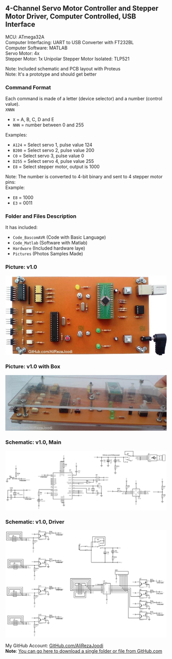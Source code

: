 ## 4-Channel Servo Motor Controller and Stepper Motor Driver, Computer Controlled, USB Interface
	   
MCU:			ATmega32A    
Computer Interfacing:	UART to USB Converter with FT232BL    
Computer Software:	MATLAB   
Servo Motor:		4x  
Stepper Motor:		1x Unipolar Stepper Motor
Isolated:		TLP521  

Note: Included schematic and PCB layout with Proteus  
Note: It's a prototype and should get better

### Command Format
Each command is made of a letter (device selector) and a number (control value).   
`XNNN`
- `X` = A, B, C, D and E
- `NNN` = number between 0 and 255

Examples:
- `A124` = Select servo 1, pulse value 124
- `B200` = Select servo 2, pulse value 200
- `C0` = Select servo 3, pulse value 0
- `D255` = Select servo 4, pulse value 255
- `E8` = Select stepper motor, output is 1000

Note: The number is converted to 4-bit binary and sent to 4 stepper motor pins:  
Example:
- `E8` = 1000
- `E3` = 0011

### Folder and Files Description
It has included:
- `Code_BascomAVR` (Code with Basic Language)
- `Code_Matlab` (Software with Matlab)
- `Hardware` (Included hardware laye)
- `Pictures` (Photos Samples Made)

### Picture: v1.0
![](Pictures/v1.0.jpg)

### Picture: v1.0 with Box
![](Pictures/v1.0_Box.jpg)

### Schematic: v1.0, Main
![](Hardware/v1.0.png)

### Schematic: v1.0, Driver
![](Hardware/v1.0_Driver.png)

My GitHub Account: [GitHub.com/AliRezaJoodi](https://github.com/AliRezaJoodi)  
**Note**: [You can go here to download a single folder or file from GitHub.com](https://minhaskamal.github.io/DownGit/#/home)
